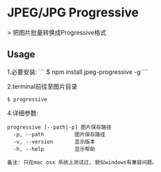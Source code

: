 <h1>JPEG/JPG Progressive</h1>
> 把图片批量转换成Progressive格式

<h2>Usage</h2>
1.必要安装:
```
$ npm install jpeg-progressive -g
```

2.terminal前往至图片目录
```
$ progressive
```

4.详细参数:
``` 
progressive [--path|-p] 图片保存路径
  -p, --path          图片保存路径
  -v, --version       显示版本
  -h, --help          显示帮助
```

```
备注: 只在mac osx 系统上测试过, 貌似windows有兼容问题。
```
